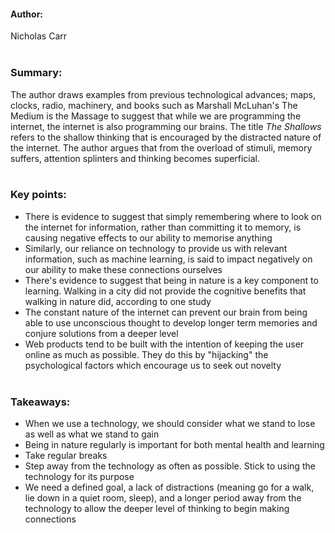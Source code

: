 #### Author:

Nicholas Carr
<br><br>

### Summary:

The author draws examples from previous technological advances; maps, clocks, radio, machinery, and books such as Marshall McLuhan's The Medium is the Massage to suggest that while we are programming the internet, the internet is also programming our brains. The title _The Shallows_ refers to the shallow thinking that is encouraged by the distracted nature of the internet. The author argues that from the overload of stimuli, memory suffers, attention splinters and thinking becomes superficial.
<br><br>

### Key points:

- There is evidence to suggest that simply remembering where to look on the internet for information, rather than committing it to memory, is causing negative effects to our ability to memorise anything
- Similarly, our reliance on technology to provide us with relevant information, such as machine learning, is said to impact negatively on our ability to make these connections ourselves
- There's evidence to suggest that being in nature is a key component to learning. Walking in a city did not provide the cognitive benefits that walking in nature did, according to one study
- The constant nature of the internet can prevent our brain from being able to use unconscious thought to develop longer term memories and conjure solutions from a deeper level
- Web products tend to be built with the intention of keeping the user online as much as possible. They do this by "hijacking" the psychological factors which encourage us to seek out novelty
<br><br>

### Takeaways:

- When we use a technology, we should consider what we stand to lose as well as what we stand to gain
- Being in nature regularly is important for both mental health and learning
- Take regular breaks
- Step away from the technology as often as possible. Stick to using the technology for its purpose
- We need a defined goal, a lack of distractions (meaning go for a walk, lie down in a quiet room, sleep), and a longer period away from the technology to allow the deeper level of thinking to begin making connections